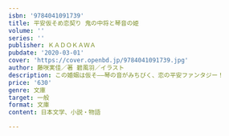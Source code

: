 ```yaml
---
isbn: '9784041091739'
title: 平安仮そめ恋契り 鬼の中将と琴音の姫
volume: ''
series: ''
publisher: ＫＡＤＯＫＡＷＡ
pubdate: '2020-03-01'
cover: 'https://cover.openbd.jp/9784041091739.jpg'
author: 藤咲実佳／著 碧風羽／イラスト
description: この婚姻は仮そ――琴の音がみちびく、恋の平安ファンタジー！
price: '630'
genre: 文庫
target: 一般
format: 文庫
content: 日本文学、小説・物語

---
```

